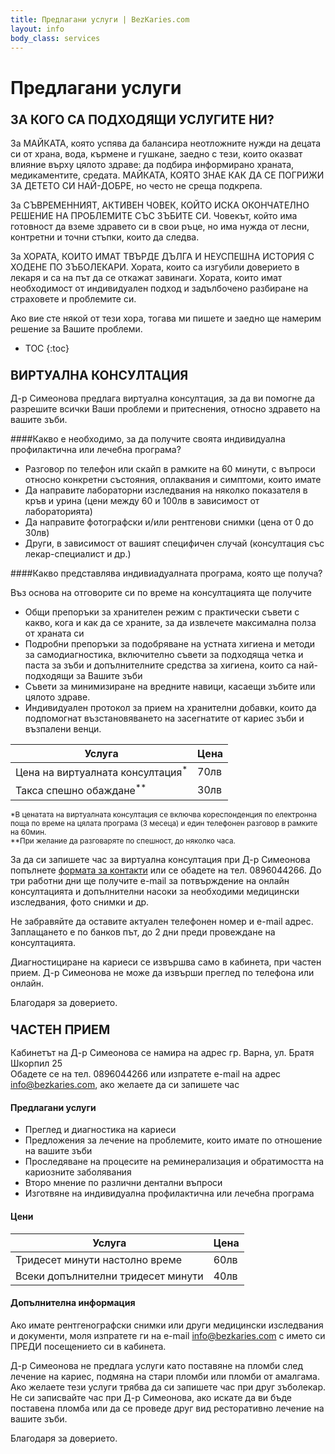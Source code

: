 ```yaml
---
title: Предлагани услуги | BezKaries.com
layout: info
body_class: services
---
```


# Предлагани услуги


### <span style="font-size: larger;"> ЗА КОГО СА ПОДХОДЯЩИ УСЛУГИТЕ НИ? </span><br />

За МАЙКАТА, която успява да балансира неотложните нужди на децата си от храна, вода, кърмене и гушкане, заедно с тези, които оказват влияние върху цялото здраве: да подбира информирано храната, медикаментите, средата. МАЙКАТА, КОЯТО ЗНАЕ КАК ДА СЕ ПОГРИЖИ ЗА ДЕТЕТО СИ НАЙ-ДОБРЕ, но често не среща подкрепа.

За СЪВРЕМЕННИЯТ, АКТИВЕН ЧОВЕК, КОЙТО ИСКА ОКОНЧАТЕЛНО РЕШЕНИЕ НА ПРОБЛЕМИТЕ СЪС ЗЪБИТЕ СИ. Човекът, който има готовност да вземе здравето си в свои ръце, но има нужда от лесни, контретни и точни стъпки, които да следва.

За ХОРАТА, КОИТО ИМАТ ТВЪРДЕ ДЪЛГА И НЕУСПЕШНА ИСТОРИЯ С ХОДЕНЕ ПО ЗЪБОЛЕКАРИ. Хората, които са изгубили доверието в лекаря и са на път да се откажат завинаги. Хората, които имат необходимост от индивидуален подход и задълбочено разбиране на страховете и проблемите си.


Ако вие сте някой от тези хора, тогава ми пишете и заедно ще намерим решение за Вашите проблеми. <br />

* TOC
{:toc}

### <span style="font-size: larger;">ВИРТУАЛНА КОНСУЛТАЦИЯ </span><br />

Д-р Симеонова предлага виртуална консултация, за да ви помогне да разрешите всички Ваши проблеми и притеснения, относно здравето на вашите зъби.


####Какво е необходимо, за да получите своята индивидуална профилактична или лечебна програма?

- Разговор по телефон или скайп в рамките на 60 минути, с въпроси относно конкретни състояния, оплаквания и симптоми, които имате
- Да направите лабораторни изследвания на няколко показателя в кръв и урина (цени между 60 и 100лв в зависимост от лабораторията)
- Да направите фотографски и/или рентгенови снимки (цена от 0 до 30лв)
- Други, в зависимост от вашият специфичен случай (консултация със лекар-специалист и др.)

####Какво представлява индивиадуалната програма, която ще получа?

Въз основа на отговорите си по време на консултацията ще получите

- Общи препоръки за хранителен режим с практически съвети с какво, кога и как да се храните, за да извлечете максимална полза от храната си <br />
- Подробни препоръки за подобряване на устната хигиена и методи за самодиагностика, включително съвети за подходяща четка и паста за зъби и допълнителните средства за хигиена, които са най-подходящи за Вашите зъби <br />
- Съвети за минимизиране на вредните навици, касаещи зъбите или цялото здраве. <br />
- Индивидуален протокол за прием на хранителни добавки, които да подпомогнат възстановяването на засегнатите от кариес зъби и възпалени венци. <br />



Услугa | Цена
-----------|-----------|
Цена на виртуалната консултация<sup>*</sup> | 70лв
Такса спешно обаждане<sup>**</sup> | 30лв

<span style="font-size: smaller;">*В ценатата на виртуалната консултация се включва кореспонденция по електронна поща по време на цялата програма (3 месеца) и един телефонен разговор в рамките на 60мин. </span><br />
<span style="font-size: smaller;">**При желание да разговаряте по спешност, до няколко часа.</span>


За да си запишете час за виртуална консултация при Д-р Симеонова попълнете [формата за контакти][contact] или се обадете на тел. 0896044266. До три работни дни ще получите e-mail за потвърждение на онлайн консултацията и допълнителни насоки за необходими медицински изследвания, фото снимки и др.

Не забравяйте да оставите актуален телефонен номер и e-mail адрес.
Заплащането е по банков път, до 2 дни преди провеждане на консултацията.

Диагностициране на кариеси се извършва само в кабинета, при частен прием. Д-р Симеонова не може да извърши преглед по телефона или онлайн.

Благодаря за доверието.


### <span style="font-size: larger;">ЧАСТЕН ПРИЕМ </span><br />

Кабинетът на Д-р Симеонова се намира на адрес гр. Варна, ул. Братя Шкорпил 25<br />
Обадете се на тел. 0896044266 или изпратете e-mail на адрес [info@bezkaries.com][email], ако желаете да си запишете час

#### Предлагани услуги

- Преглед и диагностика на кариеси
- Предложения за лечение на проблемите, които имате по отношение на вашите зъби
- Проследяване на процесите на реминерализация и обратимостта на кариозните заболявания
- Второ мнение по различни дентални въпроси
- Изготвяне на индивидуална профилактична или лечебна програма

#### Цени

Услуга | Цена
-----------|-----------|
Тридесет минути настолно време | 60лв
Всеки допълнителни тридесет минути | 40лв


#### Допълнителна информация

Ако имате рентгенографски снимки или други медицински изследвания и документи, моля изпратете ги на e-mail [info@bezkaries.com][email] с името си ПРЕДИ посещението си в кабинета.

Д-р Симеонова не предлага услуги като поставяне на пломби след лечение на кариес, подмяна на стари пломби или пломби от амалгама. Ако желаете тези услуги трябва да си запишете час при друг зъболекар. 
Не си записвайте час при Д-р Симеонова, ако искате да ви бъде поставена пломба или да се проведе друг вид ресторативно лечение на вашите зъби.

Благодаря за доверието.


[email]: mailto:info@bezkaries.com
[contact]: /contact/